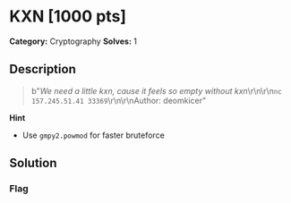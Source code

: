 # KXN [1000 pts]

**Category:** Cryptography
**Solves:** 1

## Description
>b"*We need a little kxn, cause it feels so empty without kxn*\r\n\r\n`nc 157.245.51.41 33369`\r\n\r\nAuthor: deomkicer"

**Hint**
* Use `gmpy2.powmod` for faster bruteforce

## Solution

### Flag

